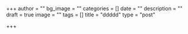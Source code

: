 +++
author = ""
bg_image = ""
categories = []
date = ""
description = ""
draft = true
image = ""
tags = []
title = "ddddd"
type = "post"

+++
